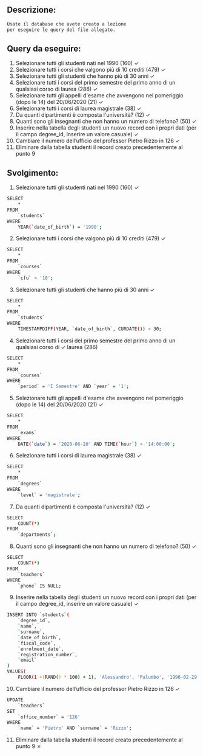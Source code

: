 ## Descrizione:

```txt
Usate il database che avete creato a lezione
per eseguire le query del file allegato.
```

## Query da eseguire:

1. Selezionare tutti gli studenti nati nel 1990 (160) &check;
2. Selezionare tutti i corsi che valgono più di 10 crediti (479) &check;
3. Selezionare tutti gli studenti che hanno più di 30 anni &check;
4. Selezionare tutti i corsi del primo semestre del primo anno di un qualsiasi corso di
   laurea (286) &check;
5. Selezionare tutti gli appelli d'esame che avvengono nel pomeriggio (dopo le 14) del
   20/06/2020 (21) &check;
6. Selezionare tutti i corsi di laurea magistrale (38) &check;
7. Da quanti dipartimenti è composta l'università? (12) &check;
8. Quanti sono gli insegnanti che non hanno un numero di telefono? (50) &check;
9. Inserire nella tabella degli studenti un nuovo record con i propri dati (per il campo
   degree_id, inserire un valore casuale) &check;
10. Cambiare il numero dell’ufficio del professor Pietro Rizzo in 126 &check;
11. Eliminare dalla tabella studenti il record creato precedentemente al punto 9

## Svolgimento:

1. Selezionare tutti gli studenti nati nel 1990 (160) &check;

```bash
SELECT
    *
FROM
    `students`
WHERE
    YEAR(`date_of_birth`) = '1990';
```

2. Selezionare tutti i corsi che valgono più di 10 crediti (479) &check;

```bash
SELECT
    *
FROM
    `courses`
WHERE
    `cfu` > '10';
```

3. Selezionare tutti gli studenti che hanno più di 30 anni &check;

```bash
SELECT
    *
FROM
    `students`
WHERE
    TIMESTAMPDIFF(YEAR, `date_of_birth`, CURDATE()) > 30;
```

4. Selezionare tutti i corsi del primo semestre del primo anno di un qualsiasi corso di &check;
   laurea (286)

```bash
SELECT
    *
FROM
    `courses`
WHERE
    `period` = 'I Semestre' AND `year` = '1';
```

5. Selezionare tutti gli appelli d'esame che avvengono nel pomeriggio (dopo le 14) del
   20/06/2020 (21) &check;

```bash
SELECT
    *
FROM
    `exams`
WHERE
    DATE(`date`) = '2020-06-20' AND TIME(`hour`) > '14:00:00';
```

6. Selezionare tutti i corsi di laurea magistrale (38) &check;

```bash
SELECT
    *
FROM
    `degrees`
WHERE
    `level` = 'magistrale';
```

7. Da quanti dipartimenti è composta l'università? (12) &check;

```bash
SELECT
    COUNT(*)
FROM
    `departments`;
```

8. Quanti sono gli insegnanti che non hanno un numero di telefono? (50) &check;

```bash
SELECT
    COUNT(*)
FROM
    `teachers`
WHERE
    `phone` IS NULL;
```

9. Inserire nella tabella degli studenti un nuovo record con i propri dati (per il campo
   degree_id, inserire un valore casuale) &check;

```bash
INSERT INTO `students`(
    `degree_id`,
    `name`,
    `surname`,
    `date_of_birth`,
    `fiscal_code`,
    `enrolment_date`,
    `registration_number`,
    `email`
)
VALUES(
    FLOOR(1 +(RAND() * 100) + 1), 'Alessandro', 'Palumbo', '1996-02-29', 'PLMLSN96B29G999T', '2024-07-01', 999999, 'alessandro1palumbo@gmail.com');
```

10. Cambiare il numero dell’ufficio del professor Pietro Rizzo in 126 &check;

```bash
UPDATE
    `teachers`
SET
    `office_number` = '126'
WHERE
    `name` = 'Pietro' AND `surname` = 'Rizzo';
```

11. Eliminare dalla tabella studenti il record creato precedentemente al punto 9 &cross;

```bash

```
